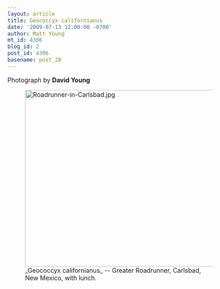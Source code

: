 ```yaml
---
layout: article
title: Geococcyx californianus
date: '2009-07-13 12:00:00 -0700'
author: Matt Young
mt_id: 4306
blog_id: 2
post_id: 4306
basename: post_28
---
```

Photograph by **David Young**
 


<figure>
<a href="http://en.wikipedia.org/wiki/Greater_Roadrunner"><img src="http://pandasthumb.org/archives/2009/06/15/Roadrunner-in-Carlsbad.jpg" alt="Roadrunner-in-Carlsbad.jpg" width="600" height="400" /></a>
<figcaption markdown="span">_Geococcyx californianus_ -- Greater Roadrunner, Carlsbad, New Mexico, with lunch.

</figcaption>
</figure>
